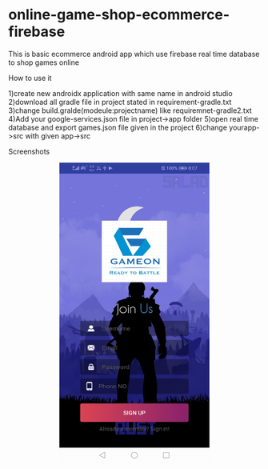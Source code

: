 # online-game-shop-ecommerce-firebase
This is basic ecommerce android app which use firebase real time database to shop games online

How to use it

1)create new androidx application with same name in android studio
2)download all gradle file in project stated in requirement-gradle.txt
3)change build.gralde(modeule:projectname) like requiremnet-gradle2.txt
4)Add your google-services.json file in project->app folder
5)open real time database and export games.json file given in the project
6)change yourapp->src with given app->src


Screenshots

<div align="center">
    <img src="screenshots/Screenshot_20201125_200753_com.example.gameon.jpg" width="300px" height="600px"</img> 
</div>





